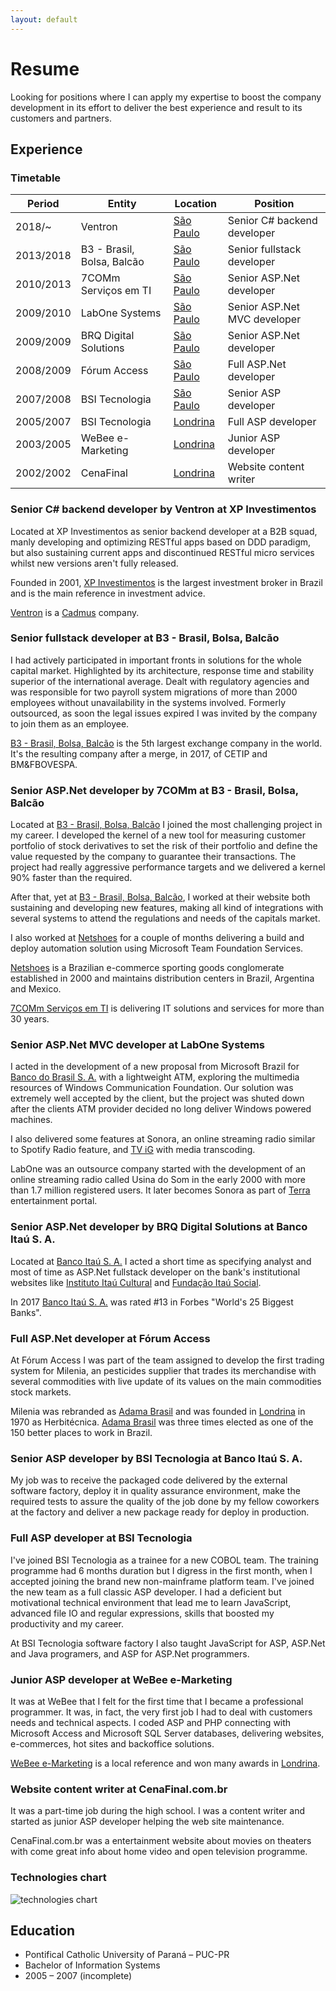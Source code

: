 ```yaml
---
layout: default
---
```


# Resume

Looking for positions where I can apply my expertise to boost the company development in its effort to deliver the best experience and result to its customers and partners.

## Experience

### Timetable

Period|Entity|Location|Position
------|------|--------|--------
2018/~|Ventron|[São Paulo](https://www.google.com/maps/place/São+Paulo,+State+of+São+Paulo)|Senior C# backend developer
2013/2018|B3 - Brasil, Bolsa, Balcão|[São Paulo](https://www.google.com/maps/place/São+Paulo,+State+of+São+Paulo)|Senior fullstack developer
2010/2013|7COMm Serviços em TI|[São Paulo](https://www.google.com/maps/place/São+Paulo,+State+of+São+Paulo)|Senior ASP.Net developer
2009/2010|LabOne Systems|[São Paulo](https://www.google.com/maps/place/São+Paulo,+State+of+São+Paulo)|Senior ASP.Net MVC developer
2009/2009|BRQ Digital Solutions|[São Paulo](https://www.google.com/maps/place/São+Paulo,+State+of+São+Paulo)|Senior ASP.Net developer
2008/2009|Fórum Access|[São Paulo](https://www.google.com/maps/place/São+Paulo,+State+of+São+Paulo)|Full ASP.Net developer
2007/2008|BSI Tecnologia|[São Paulo](https://www.google.com/maps/place/São+Paulo,+State+of+São+Paulo)|Senior ASP developer
2005/2007|BSI Tecnologia|[Londrina](https://www.google.com/maps/place/Londrina,+State+of+Paraná)|Full ASP developer
2003/2005|WeBee e-Marketing|[Londrina](https://www.google.com/maps/place/Londrina,+State+of+Paraná)|Junior ASP developer
2002/2002|CenaFinal|[Londrina](https://www.google.com/maps/place/Londrina,+State+of+Paraná)|Website content writer

### Senior C# backend developer by Ventron at XP Investimentos

Located at XP Investimentos as senior backend developer at a B2B squad, manly developing and optimizing RESTful apps
based on DDD paradigm, but also sustaining current apps and discontinued RESTful micro services whilst new versions
aren't fully released.

Founded in 2001, [XP Investimentos](http://xpinvestimentos.com.br) is the largest investment broker in Brazil and is the
main reference in investment advice.

[Ventron](http://ventron.com.br) is a [Cadmus](http://www.cadmus.com.br/) company.

### Senior fullstack developer at B3 - Brasil, Bolsa, Balcão

I had actively participated in important fronts in solutions for the whole capital market. Highlighted by its
architecture, response time and stability superior of the international average. Dealt with regulatory agencies and was responsible for two payroll system migrations of more than 2000 employees without unavailability in the systems
involved. Formerly outsourced, as soon the legal issues expired I was invited by the company to join them as an
employee.

[B3 - Brasil, Bolsa, Balcão](http://b3.com.br) is the 5th largest exchange company in the world. It's the resulting
company after a merge, in 2017, of CETIP and BM&FBOVESPA.

### Senior ASP.Net developer by 7COMm at B3 - Brasil, Bolsa, Balcão

Located at [B3 - Brasil, Bolsa, Balcão](http://b3.com.br) I joined the most challenging project in my career. I
developed the kernel of a new tool for measuring customer portfolio of stock derivatives to set the risk of their
portfolio and define the value requested by the company to guarantee their transactions. The project had really
aggressive performance targets and we delivered a kernel 90% faster than the required.

After that, yet at [B3 - Brasil, Bolsa, Balcão](http://b3.com.br), I worked at their website both sustaining and
developing new features, making all kind of integrations with several systems to attend the regulations and needs of the
capitals market.

I also worked at [Netshoes](https://www.netshoes.com.br/) for a couple of months delivering a build and deploy
automation solution using Microsoft Team Foundation Services.

[Netshoes](https://www.netshoes.com.br/) is a Brazilian e-commerce sporting goods conglomerate established in 2000 and
maintains distribution centers in Brazil, Argentina and Mexico.

[7COMm Serviços em TI](http://7comm.com.br) is delivering IT solutions and services for more than 30 years.

### Senior ASP.Net MVC developer at LabOne Systems

I acted in the development of a new proposal from Microsoft Brazil for [Banco do Brasil S. A.](http://www.bb.com.br)
with a lightweight ATM, exploring the multimedia resources of Windows Communication Foundation. Our solution was
extremely well accepted by the client, but the project was shuted down after the clients ATM provider decided no long
deliver Windows powered machines.

I also delivered some features at Sonora, an online streaming radio similar to Spotify Radio feature, and
[TV iG](http://tvig.ig.com.br/) with media transcoding.

LabOne was an outsource company started with the development of an online streaming radio called Usina do Som in the
early 2000 with more than 1.7 million registered users. It later becomes Sonora as part of [Terra](http://terra.com.br)
entertainment portal.

### Senior ASP.Net developer by BRQ Digital Solutions at Banco Itaú S. A.

Located at [Banco Itaú S. A.](https://www.itau.com.br/) I acted a short time as specifying analyst and most of time as
ASP.Net fullstack developer on the bank's institutional websites like [Instituto Itaú Cultural](http://www.itaucultural.org.br/)
and [Fundação Itaú Social](https://itausocial.org.br/).

In 2017 [Banco Itaú S. A.](https://www.itau.com.br/) was rated #13 in Forbes "World's 25 Biggest Banks".

### Full ASP.Net developer at Fórum Access

At Fórum Access I was part of the team assigned to develop the first trading system for Milenia, an pesticides
supplier that trades its merchandise with several commodities with live update of its values on the main commodities
stock markets.

Milenia was rebranded as [Adama Brasil](https://www.adama.com/brasil) and was founded in [Londrina](https://www.google.com/maps/place/Londrina,+State+of+Paraná)
in 1970 as Herbitécnica. [Adama Brasil](https://www.adama.com/brasil) was three times elected as one of the 150 better
places to work in Brazil.

### Senior ASP developer by BSI Tecnologia at Banco Itaú S. A.

My job was to receive the packaged code delivered by the external software factory, deploy it in quality assurance
environment, make the required tests to assure the quality of the job done by my fellow coworkers at the factory and
deliver a new package ready for deploy in production.

### Full ASP developer at BSI Tecnologia

I've joined BSI Tecnologia as a trainee for a new COBOL team. The training programme had 6 months duration but I digress
in the first month, when I accepted joining the brand new non-mainframe platform team. I've joined the new team as a
full classic ASP developer. I had a deficient but motivational technical environment that lead me to learn JavaScript,
advanced file IO and regular expressions, skills that boosted my productivity and my career.

At BSI Tecnologia software factory I also taught JavaScript for ASP, ASP.Net and Java programers, and ASP for ASP.Net
programmers.

### Junior ASP developer at WeBee e-Marketing

It was at WeBee that I felt for the first time that I became a professional programmer. It was, in fact, the very first
job I had to deal with customers needs and technical aspects. I coded ASP and PHP connecting with Microsoft Access and
Microsoft SQL Server databases, delivering websites, e-commerces, hot sites and backoffice solutions.

[WeBee e-Marketing](http://webee.com.br) is a local reference and won many awards in [Londrina](https://www.google.com/maps/place/Londrina,+State+of+Paraná).

### Website content writer at CenaFinal.com.br

It was a part-time job during the high school. I was a content writer and started as junior ASP developer helping the
web site maintenance.

CenaFinal.com.br was a entertainment website about movies on theaters with come great info about home video and open
television programme.

### Technologies chart

<img src="/img/tech-chart.svg" alt="technologies chart" />

## Education

* Pontifical Catholic University of Paraná – PUC-PR
* Bachelor of Information Systems
* 2005 – 2007 (incomplete)
